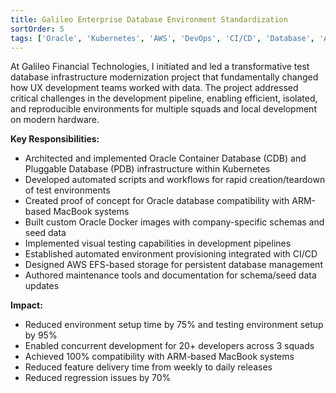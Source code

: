 ```yaml
---
title: Galileo Enterprise Database Environment Standardization
sortOrder: 5
tags: ['Oracle', 'Kubernetes', 'AWS', 'DevOps', 'CI/CD', 'Database', 'ARM']
---
```


At Galileo Financial Technologies, I initiated and led a transformative test database infrastructure modernization project that fundamentally changed how UX development teams worked with data. The project addressed critical challenges in the development pipeline, enabling efficient, isolated, and reproducible environments for multiple squads and local development on modern hardware.

**Key Responsibilities:**
- Architected and implemented Oracle Container Database (CDB) and Pluggable Database (PDB) infrastructure within Kubernetes
- Developed automated scripts and workflows for rapid creation/teardown of test environments
- Created proof of concept for Oracle database compatibility with ARM-based MacBook systems
- Built custom Oracle Docker images with company-specific schemas and seed data
- Implemented visual testing capabilities in development pipelines
- Established automated environment provisioning integrated with CI/CD
- Designed AWS EFS-based storage for persistent database management
- Authored maintenance tools and documentation for schema/seed data updates

**Impact:**
- Reduced environment setup time by 75% and testing environment setup by 95%
- Enabled concurrent development for 20+ developers across 3 squads
- Achieved 100% compatibility with ARM-based MacBook systems
- Reduced feature delivery time from weekly to daily releases
- Reduced regression issues by 70% 